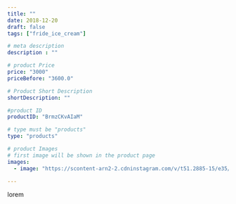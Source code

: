 ```yaml
---
title: ""
date: 2018-12-20
draft: false
tags: ["fride_ice_cream"]

# meta description
description : ""

# product Price
price: "3000"
priceBefore: "3600.0"

# Product Short Description
shortDescription: ""

#product ID
productID: "BrmzCKvAIaM"

# type must be "products"
type: "products"

# product Images
# first image will be shown in the product page
images:
  - image: "https://scontent-arn2-2.cdninstagram.com/v/t51.2885-15/e35/47583728_196547071311156_5465615157237702894_n.jpg?se=7&tp=1&_nc_ht=scontent-arn2-2.cdninstagram.com&_nc_cat=100&_nc_ohc=RNDVkINT7tYAX-cxWaj&ccb=7-4&oh=bd38ae8e66da62316446f9a4e929ea74&oe=608491D7&ig_cache_key=MTkzODQ2MTEzODk2NjU3ODgyOA%3D%3D.2-ccb7-4"

---
```

lorem
